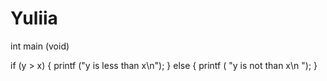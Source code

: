 # Yuliia
int main (void)

if (y > x)
{
    printf ("y is less than x\n");
}
else
{
    printf ( "y is not than x\n ");
}
